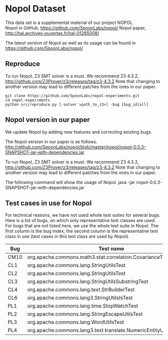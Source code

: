 # Nopol Dataset

This data set is a supplemental material of our project NOPOL.  
Nopol in GitHub, https://github.com/SpoonLabs/nopol/
Nopol paper, http://hal.archives-ouvertes.fr/hal-01285008/

The latest version of Nopol as well as its usage can be found in https://github.com/SpoonLabs/nopol/ 

## Reproduce

To run Nopol, Z3 SMT solver is a must. 
We recommend Z3 4.3.2, http://github.com/Z3Prover/z3/releases/tag/z3-4.3.2 
Note that changing to another version may lead to different patches from the ones in our paper. 

```
git clone https://github.com/SpoonLabs/nopol-experiments.git
cd nopol-experiments
python src/reproduce.py [-solver >path_to_z3>] -bug [bug_id|all]
```

## Nopol version in our paper
We update Nopol by adding new features and correcting existing bugs. 

The Nopol version in our paper is as follows. 
http://github.com/SpoonLabs/nopol/blob/master/nopol/nopol-0.0.3-SNAPSHOT-jar-with-dependencies.jar

To run Nopol, Z3 SMT solver is a must. 
We recommend Z3 4.3.2, http://github.com/Z3Prover/z3/releases/tag/z3-4.3.2 
Note that changing to another version may lead to different patches from the ones in our paper. 

The following command will show the usage of Nopol. 
java -jar nopol-0.0.3-SNAPSHOT-jar-with-dependencies.jar 
 
## Test cases in use for Nopol

For technical reasons, we have not used whole test suites for several bugs. 
Here is a list of bugs, on which only representative test classes are used. For bugs that are not listed here, we use the whole test suite in Nopol. The first column is the bug index; the second column is the representative test class in use (test cases in this test class are used by Nopol). 

| Bug  | Test name                                                          |
|------|--------------------------------------------------------------------|
| CM10 | org.apache.commons.math3.stat.correlation.CovarianceTest           |
| CL1  | org.apache.commons.lang.StringUtilsTest                            |
| CL2  | org.apache.commons.lang.StringUtilsTest                            |
| CL3  | org.apache.commons.lang.StringUtilsSubstringTest                   |
| CL4  | org.apache.commons.lang.text.StrBuilderTest                        |
| CL6  | org.apache.commons.lang3.StringUtilsIsTest                         |
| PL1  | org.apache.commons.lang.time.StopWatchTest                         |
| PL2  | org.apache.commons.lang.StringEscapeUtilsTest                      | 
| PL3  | org.apache.commons.lang.WordUtilsTest                              |
| PL4  | org.apache.commons.lang3.text.translate.NumericEntityUnescaperTest |